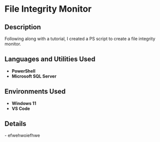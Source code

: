 <h1>File Integrity Monitor</h1>



<h2>Description</h2>
Following along with a tutorial, I created a PS script to create a file integrity monitor.
<br />


<h2>Languages and Utilities Used</h2>

- <b>PowerShell</b> 
- <b>Microsoft SQL Server </b>
 

<h2>Environments Used </h2>

- <b>Windows 11</b> 
- <b>VS Code</b> 

<h2>Details</h2>

<p align="left">
- efwehwoiefhwe


</p>

<!--
 ```diff
- text in red
+ text in green
! text in orange
# text in gray
@@ text in purple (and bold)@@
```
--!>
